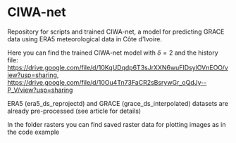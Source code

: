 # CIWA-net
Repository for scripts and trained CIWA-net, a model for predicting GRACE data using ERA5 meteorological data in Côte d'Ivoire.

Here you can find the trained CIWA-net model with $\delta = 2$ and the history file: https://drive.google.com/file/d/10KqUDqdp6T3sJrXXN6wuFIDsylOVnEOO/view?usp=sharing, https://drive.google.com/file/d/10Ou4Tn73FaCR2sBsrywGr_oQdJy--P_V/view?usp=sharing

ERA5 (era5_ds_reprojectd) and GRACE (grace_ds_interpolated) datasets are already pre-processed (see article for details)

In the folder rasters you can find saved raster data for plotting images as in the code example
